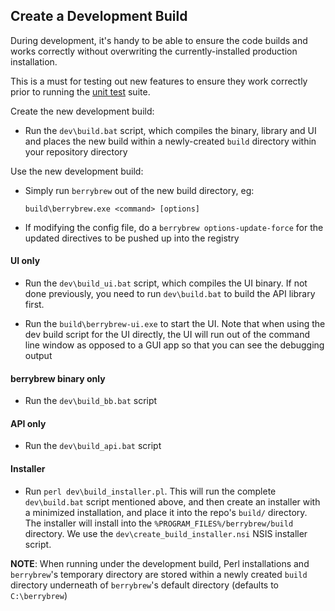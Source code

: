 ## Create a Development Build

During development, it's handy to be able to ensure the code builds and works
correctly without overwriting the currently-installed production installation.

This is a must for testing out new features to ensure they work correctly prior
to running the [unit test](Unit%20Testing.md) suite.

Create the new development build:

- Run the `dev\build.bat` script, which compiles the binary, library and UI and
places the new build within a newly-created `build` directory within your
repository directory

Use the new development build:

- Simply run `berrybrew` out of the new build directory, eg:

    `build\berrybrew.exe <command> [options]`

- If modifying the config file, do a `berrybrew options-update-force` for the
updated directives to be pushed up into the registry

#### UI only

- Run the `dev\build_ui.bat` script, which compiles the UI binary. If not done
previously, you need to run `dev\build.bat` to build the API library first.

- Run the `build\berrybrew-ui.exe` to start the UI. Note that when using the
dev build script for the UI directly, the UI will run out of the command line
window as opposed to a GUI app so that you can see the debugging output

#### berrybrew binary only

- Run the `dev\build_bb.bat` script

#### API only

- Run the `dev\build_api.bat` script

#### Installer

- Run `perl dev\build_installer.pl`. This will run the complete `dev\build.bat` script
mentioned above, and then create an installer with a minimized installation, and
place it into the repo's `build/` directory. The installer will install into 
the `%PROGRAM_FILES%/berrybrew/build` directory. We use the `dev\create_build_installer.nsi`
NSIS installer script.

**NOTE**: When running under the development build, Perl installations and
`berrybrew`'s temporary directory are stored within a newly created `build`
directory underneath of `berrybrew`'s default directory (defaults to 
`C:\berrybrew`) 